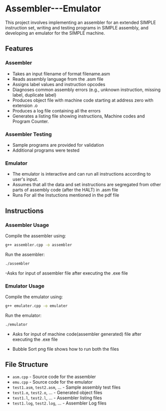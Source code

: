 # Assembler---Emulator
This project involves implementing an assembler for an extended SIMPLE instruction set, writing and testing programs in SIMPLE assembly, and developing an emulator for the SIMPLE machine.

## Features

### Assembler
- Takes an input filename of format filename.asm
- Reads assembly language from the .asm file
- Assigns label values and instruction opcodes
- Diagnoses common assembly errors (e.g., unknown instruction, missing label, duplicate label)
- Produces object file with machine code starting at address zero with extension .o
- Produces a log file containing all the errors
- Generates a listing file showing instructions, Machine codes and Program Counter.

### Assembler Testing
- Sample programs are provided for validation
- Additional programs were tested

### Emulator
- The emulator is interactive and can run all instructions according to user's input.
- Assumes that all the data and set instructions are segregated from other parts of  assembly code (after the HALT) in .asm file
- Runs For all the Instuctions mentioned in the pdf file

## Instructions

### Assembler Usage
Compile the assembler using:
```sh
g++ assembler.cpp -o assembler
```
Run the assembler:
```sh
./assembler 
```
-Asks for input of assembler file after executing the .exe file

### Emulator Usage
Compile the emulator using:
```sh
g++ emulater.cpp -o emulater
```
Run the emulator:
```sh
./emulator
```
- Asks for input of machine code(assembler generated) file after executing the .exe file

- Bubble Sort png file shows how to run both the files

## File Structure
- `asm.cpp` - Source code for the assembler
- `emu.cpp` - Source code for the emulator
- `test1.asm`, `test2.asm`, ... - Sample assembly test files
- `test1.o`, `test2.o`, ... - Generated object files
- `test1.l`, `test2.l`, ... - Assembler listing files
- `test1.log`, `test2.log`, ... - Assembler Log files
